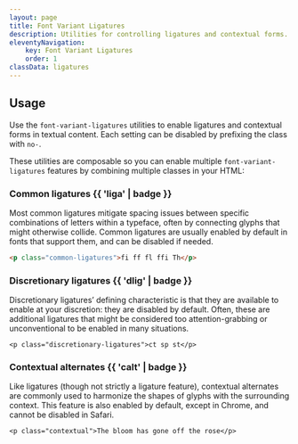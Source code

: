 ```yaml
---
layout: page
title: Font Variant Ligatures
description: Utilities for controlling ligatures and contextual forms.
eleventyNavigation:
    key: Font Variant Ligatures
    order: 1
classData: ligatures
---
```


## Usage

Use the `font-variant-ligatures` utilities to enable ligatures and contextual forms in textual content. Each setting can be disabled by prefixing the class with `no-`.

These utilities are composable so you can enable multiple `font-variant-ligatures` features by combining multiple classes in your HTML:

### Common ligatures {{ 'liga' | badge }}

Most common ligatures mitigate spacing issues between specific combinations of letters within a typeface, often by connecting glyphs that might otherwise collide. Common ligatures are usually enabled by default in fonts that support them, and can be disabled if needed.

```html
<p class="common-ligatures">fi ff fl ffi Th</p>
```

### Discretionary ligatures {{ 'dlig' | badge }}

Discretionary ligatures’ defining characteristic is that they are available to enable at your discretion: they are disabled by default. Often, these are additional ligatures that might be considered too attention-grabbing or unconventional to be enabled in many situations.

```
<p class="discretionary-ligatures">ct sp st</p>
```

### Contextual alternates {{ 'calt' | badge }}

Like ligatures (though not strictly a ligature feature), contextual alternates are commonly used to harmonize the shapes of glyphs with the surrounding context. This feature is also enabled by default, except in Chrome, and cannot be disabled in Safari.

```
<p class="contextual">The bloom has gone off the rose</p>
```
